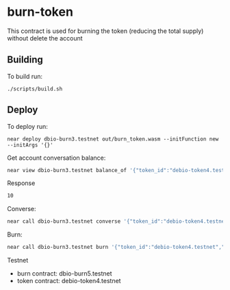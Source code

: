 # burn-token

This contract is used for burning the token (reducing the total supply) without delete the account

## Building

To build run:

```shell
./scripts/build.sh
```

## Deploy

To deploy run:

```shell
near deploy dbio-burn3.testnet out/burn_token.wasm --initFunction new --initArgs '{}'
```

Get account conversation balance:

```bash
near view dbio-burn3.testnet balance_of '{"token_id":"debio-token4.testnet","account_id":"rumaishakhadijah.testnet"}'
```

Response
```bash
10
```

Converse:
```bash
near call dbio-burn3.testnet converse '{"token_id":"debio-token4.testnet","amount":"1"}' --accountId rumaishakhadijah.testnet
```

Burn:

```bash
near call dbio-burn3.testnet burn '{"token_id":"debio-token4.testnet","amount":"1000000000000000000"}' --accountId rumaishakhadijah.testnet --depositYocto 1
```

Testnet
- burn contract: dbio-burn5.testnet
- token contract: debio-token4.testnet

